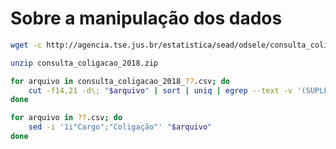 # Sobre a manipulação dos dados

```bash
wget -c http://agencia.tse.jus.br/estatistica/sead/odsele/consulta_coligacao/consulta_coligacao_2018.zip
```

```bash
unzip consulta_coligacao_2018.zip
```

```bash
for arquivo in consulta_coligacao_2018_??.csv; do
	cut -f14,21 -d\; "$arquivo" | sort | uniq | egrep --text -v '(SUPLENTE|DS_.*|VICE)' > "${arquivo#consulta_coligacao_2018_}"
done
```

```bash
for arquivo in ??.csv; do
	sed -i '1i"Cargo";"Coligação"' "$arquivo"
done
```
